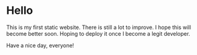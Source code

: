 # Hello
This is my first static website. There is still a lot to improve. I hope this will become better soon. Hoping to deploy it once I become a legit developer.

Have a nice day, everyone!